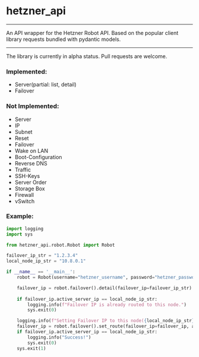 # hetzner_api

---
An API wrapper for the Hetzner Robot API.
Based on the popular client library requests bundled with pydantic models.

---
The library is currently in alpha status. Pull requests are welcome.

### Implemented:
* Server(partial: list, detail)
* Failover

### Not Implemented:
* Server
* IP
* Subnet
* Reset
* Failover
* Wake on LAN
* Boot-Configuration
* Reverse DNS
* Traffic
* SSH-Keys
* Server Order
* Storage Box
* Firewall
* vSwitch

### Example:
```python
import logging
import sys

from hetzner_api.robot.Robot import Robot

failover_ip_str = "1.2.3.4"
local_node_ip_str = "10.8.0.1"

if __name__ == '__main__':
    robot = Robot(username="hetzner_username", password="hetzner_password")

    failover_ip = robot.failover().detail(failover_ip=failover_ip_str)
    
    if failover_ip.active_server_ip == local_node_ip_str:
        logging.info(f"Failover IP is already routed to this node.")
        sys.exit(0)

    logging.info(f"Setting Failover IP to this node({local_node_ip_str}).")
    failover_ip = robot.failover().set_route(failover_ip=failover_ip, active_server_ip=local_node_ip_str)
    if failover_ip.active_server_ip == local_node_ip_str:
        logging.info("Success!")
        sys.exit(0)
    sys.exit(1)

```
